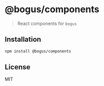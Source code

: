 # @bogus/components

> React components for `bogus`

## Installation

```sh
npm install @bogus/components
```

## License

MIT
